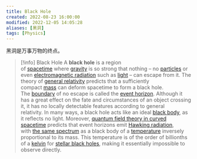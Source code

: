```yaml
---
title: Black Hole
created: 2022-08-23 16:00:00
modified: 2022-12-05 14:05:28
aliases: [黑洞]
tags: [Physics]
---
```


黑洞是万事万物的终点。

> [!info] Black Hole
A **black hole** is a region of [spacetime](https://en.wikipedia.org/wiki/Spacetime "Spacetime") where [gravity](https://en.wikipedia.org/wiki/Gravitation "Gravitation") is so strong that nothing – no [particles](https://en.wikipedia.org/wiki/Particle "Particle") or even [electromagnetic radiation](https://en.wikipedia.org/wiki/Electromagnetic_radiation "Electromagnetic radiation") such as [light](https://en.wikipedia.org/wiki/Light "Light") – can escape from it. The theory of [general relativity](https://en.wikipedia.org/wiki/General_relativity "General relativity") predicts that a sufficiently compact [mass](https://en.wikipedia.org/wiki/Mass "Mass") can deform spacetime to form a black hole. The [boundary](https://en.wikipedia.org/wiki/Boundary_(topology) "Boundary (topology)") of no escape is called the [event horizon](https://en.wikipedia.org/wiki/Event_horizon "Event horizon"). Although it has a great effect on the fate and circumstances of an object crossing it, it has no locally detectable features according to general relativity. In many ways, a black hole acts like an ideal [black body](https://en.wikipedia.org/wiki/Black_body "Black body"), as it reflects no light. Moreover, [quantum field theory in curved spacetime](https://en.wikipedia.org/wiki/Quantum_field_theory_in_curved_spacetime "Quantum field theory in curved spacetime") predicts that event horizons emit [Hawking radiation](https://en.wikipedia.org/wiki/Hawking_radiation "Hawking radiation"), with [the same spectrum](https://en.wikipedia.org/wiki/Thermal_radiation "Thermal radiation") as a black body of a [temperature](https://en.wikipedia.org/wiki/Temperature) inversely proportional to its mass. This temperature is of the order of billionths of a [kelvin](https://en.wikipedia.org/wiki/Kelvin "Kelvin") for [stellar black holes](https://en.wikipedia.org/wiki/Stellar_black_hole "Stellar black hole"), making it essentially impossible to observe directly.
